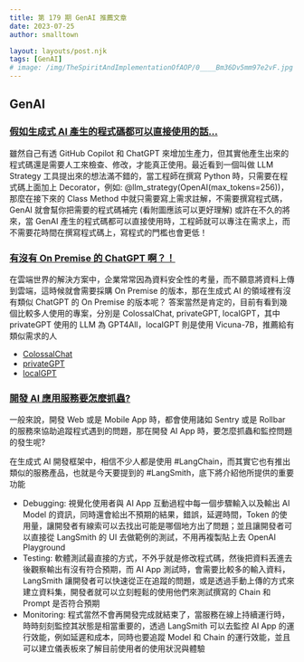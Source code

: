 ```yaml
---
title: 第 179 期 GenAI 推薦文章
date: 2023-07-25
author: smalltown

layout: layouts/post.njk
tags: [GenAI]
# image: /img/TheSpiritAndImplementationOfAOP/0____Bm36Dv5mm97e2vF.jpg
---
```


<!-- summary -->

## GenAI

### [假如生成式 AI 產生的程式碼都可以直接使用的話...](https://blog.blackhc.net/2022/12/llm_software_engineering/)

雖然自己有透 GitHub Copilot 和 ChatGPT 來增加生產力，但其實他產生出來的程式碼還是需要人工來檢查、修改，才能真正使用。最近看到一個叫做 LLM Strategy 工具提出來的想法滿不錯的，當工程師在撰寫 Python 時，只需要在程式碼上面加上 Decorator，例如: @llm_strategy(OpenAI(max_tokens=256))，那麼在接下來的 Class Method 中就只需要寫上需求註解，不需要撰寫程式碼，GenAI 就會幫你把需要的程式碼補完 (看附圖應該可以更好理解)
或許在不久的將來，當 GenAI 產生的程式碼都可以直接使用時，工程師就可以專注在需求上，而不需要花時間在撰寫程式碼上，寫程式的門檻也會更低！

<!-- summary -->

### [有沒有 On Premise 的 ChatGPT 啊？！](https://github.com/imartinez/privateGPT)

在雲端世界的解決方案中，企業常常因為資料安全性的考量，而不願意將資料上傳到雲端，這時候就會需要採購 On Premise 的版本，那在生成式 AI 的領域裡有沒有類似 ChatGPT 的 On Premise 的版本呢？
答案當然是肯定的，目前有看到幾個比較多人使用的專案，分別是 ColossalChat, privateGPT,  localGPT，其中 privateGPT 使用的 LLM 為 GPT4All，localGPT 則是使用 Vicuna-7B，推薦給有類似需求的人

- [ColossalChat](https://github.com/hpcaitech/ColossalAI/tree/main/applications/Chat) 
- [privateGPT](https://github.com/imartinez/privateGPT) 
- [localGPT](https://github.com/PromtEngineer/localGPT)

### [開發 AI 應用服務要怎麼抓蟲?](https://blog.langchain.dev/announcing-langsmith/)

一般來說，開發 Web 或是 Mobile App 時，都會使用諸如 Sentry 或是 Rollbar 的服務來協助追蹤程式遇到的問題，那在開發 AI App 時，要怎麼抓蟲和監控問題的發生呢?

在生成式 AI 開發框架中，相信不少人都是使用 #LangChain，而其實它也有推出類似的服務產品，也就是今天要提到的 #LangSmith，底下將介紹他所提供的重要功能

- Debugging: 視覺化使用者與 AI App 互動過程中每一個步驟輸入以及輸出 AI Model 的資訊，同時還會給出不預期的結果，錯誤，延遲時間，Token 的使用量，讓開發者有線索可以去找出可能是哪個地方出了問題；並且讓開發者可以直接從 LangSmith 的 UI 去做範例的測試，不用再複製貼上去 OpenAI Playground
- Testing: 軟體測試最直接的方式，不外乎就是修改程式碼，然後把資料丟進去後觀察輸出有沒有符合預期，而 AI App 測試時，會需要比較多的輸入資料，LangSmith 讓開發者可以快速從正在追蹤的問題，或是透過手動上傳的方式來建立資料集，開發者就可以立刻輕鬆的使用他們來測試撰寫的 Chain 和 Prompt 是否符合預期
- Monitoring: 程式當然不會再開發完成就結束了，當服務在線上持續運行時，時時刻刻監控其狀態是相當重要的，透過 LangSmith 可以去監控 AI App 的運行效能，例如延遲和成本，同時也要追蹤 Model 和 Chain 的運行效能，並且可以建立儀表板來了解目前使用者的使用狀況與體驗